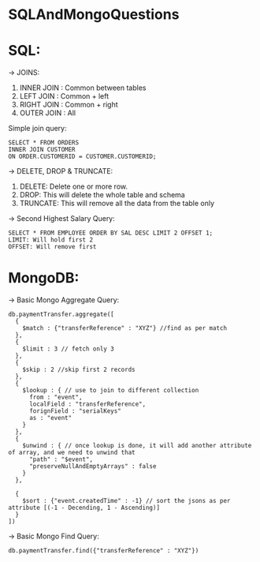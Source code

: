 # SQLAndMongoQuestions

# SQL:

-> JOINS:
  1.  INNER JOIN : Common between tables
  2.  LEFT JOIN : Common + left
  3.  RIGHT JOIN : Common + right
  4.  OUTER JOIN : All

  Simple join query:
  ```
  SELECT * FROM ORDERS
  INNER JOIN CUSTOMER
  ON ORDER.CUSTOMERID = CUSTOMER.CUSTOMERID;
  ```

-> DELETE, DROP & TRUNCATE:
  1.  DELETE: Delete one or more row.
  2.  DROP: This will delete the whole table and schema
  3.  TRUNCATE: This will remove all the data from the table only 

-> Second Highest Salary Query: 
  ```
  SELECT * FROM EMPLOYEE ORDER BY SAL DESC LIMIT 2 OFFSET 1;
  LIMIT: Will hold first 2
  OFFSET: Will remove first
  ```

# MongoDB:

-> Basic Mongo Aggregate Query:

```
db.paymentTransfer.aggregate([
  {
    $match : {"transferReference" : "XYZ"} //find as per match
  },
  {
    $limit : 3 // fetch only 3
  },
  {
    $skip : 2 //skip first 2 records
  },
  {
    $lookup : { // use to join to different collection
      from : "event",
      localField : "transferReference",
      forignField : "serialKeys"
      as : "event"
    }
  },
  {
    $unwind : { // once lookup is done, it will add another attribute of array, and we need to unwind that
      "path" : "$event",
      "preserveNullAndEmptyArrays" : false
    }
  },

  {
    $sort : {"event.createdTime" : -1} // sort the jsons as per attribute [(-1 - Decending, 1 - Ascending)]
  }
])
```
-> Basic Mongo Find Query:

```
db.paymentTransfer.find({"transferReference" : "XYZ"})
```
